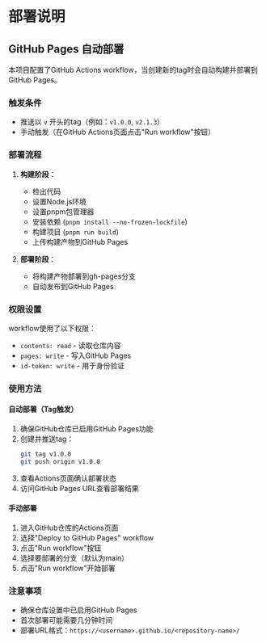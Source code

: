 # 部署说明

## GitHub Pages 自动部署

本项目配置了GitHub Actions workflow，当创建新的tag时会自动构建并部署到GitHub Pages。

### 触发条件

- 推送以 `v` 开头的tag（例如：`v1.0.0`, `v2.1.3`）
- 手动触发（在GitHub Actions页面点击"Run workflow"按钮）

### 部署流程

1. **构建阶段**：
   - 检出代码
   - 设置Node.js环境
   - 设置pnpm包管理器
   - 安装依赖 (`pnpm install --no-frozen-lockfile`)
   - 构建项目 (`pnpm run build`)
   - 上传构建产物到GitHub Pages

2. **部署阶段**：
   - 将构建产物部署到gh-pages分支
   - 自动发布到GitHub Pages

### 权限设置

workflow使用了以下权限：
- `contents: read` - 读取仓库内容
- `pages: write` - 写入GitHub Pages
- `id-token: write` - 用于身份验证

### 使用方法

#### 自动部署（Tag触发）
1. 确保GitHub仓库已启用GitHub Pages功能
2. 创建并推送tag：
   ```bash
   git tag v1.0.0
   git push origin v1.0.0
   ```
3. 查看Actions页面确认部署状态
4. 访问GitHub Pages URL查看部署结果

#### 手动部署
1. 进入GitHub仓库的Actions页面
2. 选择"Deploy to GitHub Pages" workflow
3. 点击"Run workflow"按钮
4. 选择要部署的分支（默认为main）
5. 点击"Run workflow"开始部署

### 注意事项

- 确保仓库设置中已启用GitHub Pages
- 首次部署可能需要几分钟时间
- 部署URL格式：`https://<username>.github.io/<repository-name>/`
